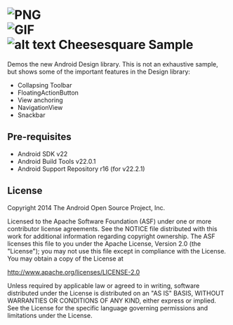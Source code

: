 ![PNG](https://raw.githubusercontent.com/xiongwei-git/cheesesquare/master/art/cheese.png)  
![GIF](https://raw.githubusercontent.com/xiongwei-git/cheesesquare/master/art/cheesequaregif.gif)  
![alt text](https://raw.githubusercontent.com/chrisbanes/cheesesquare/master/art/icon.png)
Cheesesquare Sample
===================================

Demos the new Android Design library. This is not an exhaustive sample, but shows
some of the important features in the Design library:

- Collapsing Toolbar
- FloatingActionButton
- View anchoring
- NavigationView
- Snackbar

Pre-requisites
--------------

- Android SDK v22
- Android Build Tools v22.0.1
- Android Support Repository r16 (for v22.2.1)

License
-------

Copyright 2014 The Android Open Source Project, Inc.

Licensed to the Apache Software Foundation (ASF) under one or more contributor
license agreements.  See the NOTICE file distributed with this work for
additional information regarding copyright ownership.  The ASF licenses this
file to you under the Apache License, Version 2.0 (the "License"); you may not
use this file except in compliance with the License.  You may obtain a copy of
the License at

http://www.apache.org/licenses/LICENSE-2.0

Unless required by applicable law or agreed to in writing, software
distributed under the License is distributed on an "AS IS" BASIS, WITHOUT
WARRANTIES OR CONDITIONS OF ANY KIND, either express or implied.  See the
License for the specific language governing permissions and limitations under
the License.
